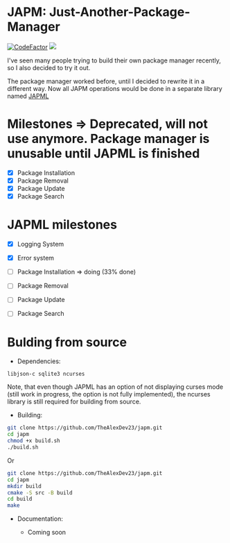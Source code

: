 # JAPM: Just-Another-Package-Manager 
[![CodeFactor](https://www.codefactor.io/repository/github/thealexdev23/japm/badge)](https://www.codefactor.io/repository/github/thealexdev23/japm) 
![](https://tokei.rs/b1/github/thealexdev23/japm)

I've seen many people trying to build their own package manager recently, so I also decided to try it out.

The package manager worked before, until I decided to rewrite it in a different way. Now all JAPM operations would be done in a separate library named [JAPML](lib/libjapml/README.md)

# Milestones => Deprecated, will not use anymore. Package manager is unusable until JAPML is finished
- [x] Package Installation
- [x] Package Removal
- [x] Package Update
- [x] Package Search

# JAPML milestones
- [x] Logging System
- [x] Error system
- [ ] Package Installation => doing (33% done)
- [ ] Package Removal
- [ ] Package Update
- [ ] Package Search


# Bulding from source

- Dependencies:

```
libjson-c sqlite3 ncurses
```

Note, that even though JAPML has an option of not displaying curses mode (still work in progress, the option is not fully implemented), the ncurses library is still required for building from source.

- Building:

```bash
git clone https://github.com/TheAlexDev23/japm.git
cd japm
chmod +x build.sh
./build.sh
```
Or

```bash
git clone https://github.com/TheAlexDev23/japm.git
cd japm
mkdir build
cmake -S src -B build
cd build
make
```

- Documentation:

    - Coming soon
